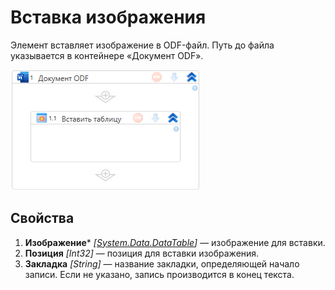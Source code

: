 # Вставка изображения

Элемент вставляет изображение в ODF-файл. Путь до файла указывается в контейнере «Документ ODF».

![](<../../../.gitbook/assets1/windows_items/odf-input-table.png>)


## Свойства

1. **Изображение**\* *[[System.Data.DataTable](https://learn.microsoft.com/ru-ru/dotnet/api/system.data.datatable?view=net-5.0)]* — изображение для вставки.  
2. **Позиция** *[Int32]* — позиция для вставки изображения. 
3. **Закладка** *[String]* — название закладки, определяющей начало записи. Если не указано, запись производится в конец текста.


